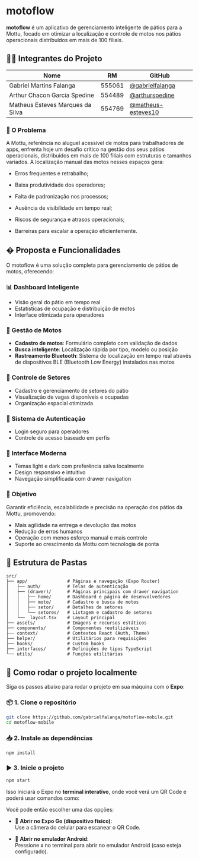 # motoflow

**motoflow** é um aplicativo de gerenciamento inteligente de pátios para a Mottu, focado em otimizar a localização e controle de motos nos pátios operacionais distribuídos em mais de 100 filiais.

## 👨‍💻 Integrantes do Projeto

| Nome                             | RM     | GitHub                                                     |
| -------------------------------- | ------ | ---------------------------------------------------------- |
| Gabriel Martins Falanga          | 555061 | [@gabrielfalanga](https://github.com/gabrielfalanga)       |
| Arthur Chacon Garcia Spedine     | 554489 | [@arthurspedine](https://github.com/arthurspedine)         |
| Matheus Esteves Marques da Silva | 554769 | [@matheus-esteves10](https://github.com/matheus-esteves10) |

### 🚧 O Problema

A Mottu, referência no aluguel acessível de motos para trabalhadores de apps, enfrenta hoje um desafio crítico na gestão dos seus pátios operacionais, distribuídos em mais de 100 filiais com estruturas e tamanhos variados. A localização manual das motos nesses espaços gera:

- Erros frequentes e retrabalho;

- Baixa produtividade dos operadores;

- Falta de padronização nos processos;

- Ausência de visibilidade em tempo real;

- Riscos de segurança e atrasos operacionais;

- Barreiras para escalar a operação eficientemente.

## � Proposta e Funcionalidades

O motoflow é uma solução completa para gerenciamento de pátios de motos, oferecendo:

### 📊 **Dashboard Inteligente**

- Visão geral do pátio em tempo real
- Estatísticas de ocupação e distribuição de motos
- Interface otimizada para operadores

### 🛵 **Gestão de Motos**

- **Cadastro de motos**: Formulário completo com validação de dados
- **Busca inteligente**: Localização rápida por tipo, modelo ou posição
- **Rastreamento Bluetooth**: Sistema de localização em tempo real através de dispositivos BLE (Bluetooth Low Energy) instalados nas motos

### 📍 **Controle de Setores**

- Cadastro e gerenciamento de setores do pátio
- Visualização de vagas disponíveis e ocupadas
- Organização espacial otimizada

### 🔐 **Sistema de Autenticação**

- Login seguro para operadores
- Controle de acesso baseado em perfis

### 🎨 **Interface Moderna**

- Temas light e dark com preferência salva localmente
- Design responsivo e intuitivo
- Navegação simplificada com drawer navigation

### 🎯 Objetivo

Garantir eficiência, escalabilidade e precisão na operação dos pátios da Mottu, promovendo:

- Mais agilidade na entrega e devolução das motos
- Redução de erros humanos
- Operação com menos esforço manual e mais controle
- Suporte ao crescimento da Mottu com tecnologia de ponta

## 📁 Estrutura de Pastas

```
src/
├── app/               # Páginas e navegação (Expo Router)
│   ├── auth/          # Telas de autenticação
│   ├── (drawer)/      # Páginas principais com drawer navigation
│   │   ├── home/      # Dashboard e página de desenvolvedores
│   │   ├── moto/      # Cadastro e busca de motos
│   │   ├── setor/     # Detalhes de setores
│   │   └── setores/   # Listagem e cadastro de setores
│   └── _layout.tsx    # Layout principal
├── assets/            # Imagens e recursos estáticos
├── components/        # Componentes reutilizáveis
├── context/           # Contextos React (Auth, Theme)
├── helper/            # Utilitários para requisições
├── hooks/             # Custom hooks
├── interfaces/        # Definições de tipos TypeScript
└── utils/             # Funções utilitárias
```

## 🚀 Como rodar o projeto localmente

Siga os passos abaixo para rodar o projeto em sua máquina com o **Expo**:

### 📦 1. Clone o repositório

```bash
git clone https://github.com/gabrielfalanga/motoflow-mobile.git
cd motoflow-mobile
```

### 📥 2. Instale as dependências

```bash
npm install
```

### ▶️ 3. Inicie o projeto

```bash
npm start
```

Isso iniciará o Expo no **terminal interativo**, onde você verá um QR Code e poderá usar comandos como:

Você pode então escolher uma das opções:

- 📱 **Abrir no Expo Go (dispositivo físico)**:  
  Use a câmera do celular para escanear o QR Code.

- 🤖 **Abrir no emulador Android**:  
  Pressione `A` no terminal para abrir no emulador Android (caso esteja configurado).
